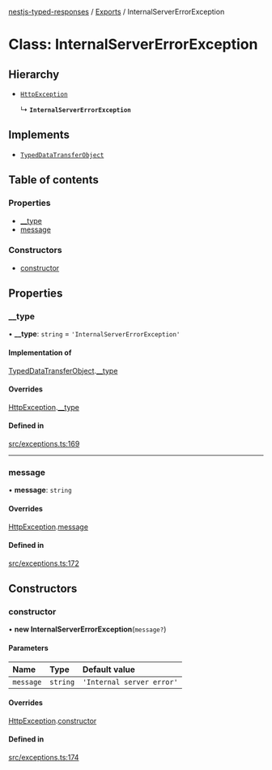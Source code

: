 [nestjs-typed-responses](../README.md) / [Exports](../modules.md) / InternalServerErrorException

# Class: InternalServerErrorException

## Hierarchy

- [`HttpException`](HttpException.md)

  ↳ **`InternalServerErrorException`**

## Implements

- [`TypedDataTransferObject`](../interfaces/TypedDataTransferObject.md)

## Table of contents

### Properties

- [\_\_type](InternalServerErrorException.md#__type)
- [message](InternalServerErrorException.md#message)

### Constructors

- [constructor](InternalServerErrorException.md#constructor)

## Properties

### \_\_type

• **\_\_type**: `string` = `'InternalServerErrorException'`

#### Implementation of

[TypedDataTransferObject](../interfaces/TypedDataTransferObject.md).[__type](../interfaces/TypedDataTransferObject.md#__type)

#### Overrides

[HttpException](HttpException.md).[__type](HttpException.md#__type)

#### Defined in

[src/exceptions.ts:169](https://github.com/igrek8/nestjs-typed-responses/blob/f215ea0/src/exceptions.ts#L169)

___

### message

• **message**: `string`

#### Overrides

[HttpException](HttpException.md).[message](HttpException.md#message)

#### Defined in

[src/exceptions.ts:172](https://github.com/igrek8/nestjs-typed-responses/blob/f215ea0/src/exceptions.ts#L172)

## Constructors

### constructor

• **new InternalServerErrorException**(`message?`)

#### Parameters

| Name | Type | Default value |
| :------ | :------ | :------ |
| `message` | `string` | `'Internal server error'` |

#### Overrides

[HttpException](HttpException.md).[constructor](HttpException.md#constructor)

#### Defined in

[src/exceptions.ts:174](https://github.com/igrek8/nestjs-typed-responses/blob/f215ea0/src/exceptions.ts#L174)
